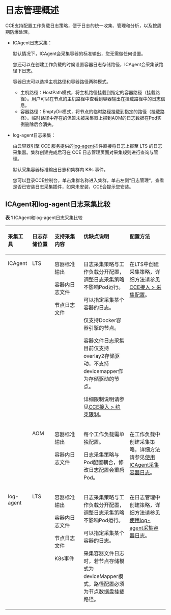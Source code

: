 # 日志管理概述<a name="cce_10_0557"></a>

CCE支持配置工作负载日志策略，便于日志的统一收集、管理和分析，以及按周期防爆处理。

-   ICAgent日志采集：

    默认情况下，ICAgent会采集容器的标准输出，您无需做任何设置。

    您还可以在创建工作负载的时候设置容器日志存储路径，ICAgent会采集该路径下日志。

    容器日志可以选择主机路径和容器路径两种模式。

    -   主机路径：HostPath模式，将主机路径挂载到指定的容器路径（挂载路径）。用户可以在节点的主机路径中查看到容器输出在挂载路径中的日志信息。
    -   容器路径：EmptyDir模式，将节点的临时路径挂载到指定的路径（挂载路径）。临时路径中存在的但暂未被采集器上报到AOM的日志数据在Pod实例删除后会消失。

-   log-agent日志采集：

    由云容器引擎 CCE 服务提供的[log-agent](log-agent.md)插件直接将日志上报至 LTS 的日志采集器。集群创建完成后可在 CCE 日志管理页面对采集规则进行查询与管理。

    默认采集容器标准输出日志和集群内 K8s 事件。

    您可以登录CCE控制台，单击集群名称进入集群，单击左侧“日志管理“，查看是否已安装日志采集插件，如果未安装，CCE会提示您安装。


## ICAgent和log-agent日志采集比较<a name="section013311484295"></a>

**表 1**  ICAgent和log-agent日志采集比较

<a name="table20696768333"></a>
<table><thead align="left"><tr id="row1697162334"><th class="cellrowborder" valign="top" width="12.09%" id="mcps1.2.6.1.1"><p id="p166974614336"><a name="p166974614336"></a><a name="p166974614336"></a>采集工具</p>
</th>
<th class="cellrowborder" valign="top" width="14.34%" id="mcps1.2.6.1.2"><p id="p76981666332"><a name="p76981666332"></a><a name="p76981666332"></a>日志存储位置</p>
</th>
<th class="cellrowborder" valign="top" width="19.189999999999998%" id="mcps1.2.6.1.3"><p id="p1672081511395"><a name="p1672081511395"></a><a name="p1672081511395"></a>支持采集内容</p>
</th>
<th class="cellrowborder" valign="top" width="29.189999999999998%" id="mcps1.2.6.1.4"><p id="p12750184593515"><a name="p12750184593515"></a><a name="p12750184593515"></a>优缺点说明</p>
</th>
<th class="cellrowborder" valign="top" width="25.19%" id="mcps1.2.6.1.5"><p id="p692410143331"><a name="p692410143331"></a><a name="p692410143331"></a>配置方法</p>
</th>
</tr>
</thead>
<tbody><tr id="row1869814673314"><td class="cellrowborder" rowspan="2" valign="top" width="12.09%" headers="mcps1.2.6.1.1 "><p id="p126982618330"><a name="p126982618330"></a><a name="p126982618330"></a>ICAgent</p>
</td>
<td class="cellrowborder" valign="top" width="14.34%" headers="mcps1.2.6.1.2 "><p id="p069813623314"><a name="p069813623314"></a><a name="p069813623314"></a>LTS</p>
</td>
<td class="cellrowborder" valign="top" width="19.189999999999998%" headers="mcps1.2.6.1.3 "><p id="p18720191573914"><a name="p18720191573914"></a><a name="p18720191573914"></a>容器标准输出</p>
<p id="p12829653426"><a name="p12829653426"></a><a name="p12829653426"></a>容器内日志文件</p>
<p id="p851151911420"><a name="p851151911420"></a><a name="p851151911420"></a>节点日志文件</p>
</td>
<td class="cellrowborder" valign="top" width="29.189999999999998%" headers="mcps1.2.6.1.4 "><p id="p1344107172818"><a name="p1344107172818"></a><a name="p1344107172818"></a>日志采集策略与工作负载分开配置，调整日志采集策略不影响Pod运行。</p>
<p id="p24521956123"><a name="p24521956123"></a><a name="p24521956123"></a>可以指定采集某个容器的日志。</p>
<p id="p426795019177"><a name="p426795019177"></a><a name="p426795019177"></a>仅支持Docker容器引擎的节点。</p>
<p id="p16396121051019"><a name="p16396121051019"></a><a name="p16396121051019"></a>容器文件日志采集目前仅支持overlay2存储驱动，不支持devicemapper作为存储驱动的节点。</p>
<p id="p16111858125512"><a name="p16111858125512"></a><a name="p16111858125512"></a>详细限制说明请参见<a href="https://support.huaweicloud.com/usermanual-lts/lts_04_0511.html" target="_blank" rel="noopener noreferrer">CCE接入 &gt;  约束限制</a>。</p>
</td>
<td class="cellrowborder" valign="top" width="25.19%" headers="mcps1.2.6.1.5 "><p id="p1292431443316"><a name="p1292431443316"></a><a name="p1292431443316"></a>在LTS中创建采集策略，详细方法请参见<a href="https://support.huaweicloud.com/usermanual-lts/lts_04_0511.html" target="_blank" rel="noopener noreferrer">CCE接入 &gt;  采集配置</a>。</p>
</td>
</tr>
<tr id="row94701252193416"><td class="cellrowborder" valign="top" headers="mcps1.2.6.1.1 "><p id="p24711052103411"><a name="p24711052103411"></a><a name="p24711052103411"></a>AOM</p>
</td>
<td class="cellrowborder" valign="top" headers="mcps1.2.6.1.2 "><p id="p62741261433"><a name="p62741261433"></a><a name="p62741261433"></a>容器标准输出</p>
<p id="p7274726124319"><a name="p7274726124319"></a><a name="p7274726124319"></a>容器内日志文件</p>
</td>
<td class="cellrowborder" valign="top" headers="mcps1.2.6.1.3 "><p id="p91661421382"><a name="p91661421382"></a><a name="p91661421382"></a>每个工作负载需单独配置。</p>
<p id="p154419782812"><a name="p154419782812"></a><a name="p154419782812"></a>日志采集策略与Pod配置耦合，修改日志配置会重启Pod。</p>
</td>
<td class="cellrowborder" valign="top" headers="mcps1.2.6.1.4 "><p id="p9925181411337"><a name="p9925181411337"></a><a name="p9925181411337"></a>在工作负载中创建采集策略，详细方法请参见<a href="使用ICAgent采集容器日志.md">使用ICAgent采集容器日志</a>。</p>
</td>
</tr>
<tr id="row26987611335"><td class="cellrowborder" valign="top" width="12.09%" headers="mcps1.2.6.1.1 "><p id="p136981160338"><a name="p136981160338"></a><a name="p136981160338"></a>log-agent</p>
</td>
<td class="cellrowborder" valign="top" width="14.34%" headers="mcps1.2.6.1.2 "><p id="p46988613311"><a name="p46988613311"></a><a name="p46988613311"></a>LTS</p>
</td>
<td class="cellrowborder" valign="top" width="19.189999999999998%" headers="mcps1.2.6.1.3 "><p id="p1310752910433"><a name="p1310752910433"></a><a name="p1310752910433"></a>容器标准输出</p>
<p id="p810772920431"><a name="p810772920431"></a><a name="p810772920431"></a>容器内日志文件</p>
<p id="p810702994310"><a name="p810702994310"></a><a name="p810702994310"></a>节点日志文件</p>
<p id="p364532924318"><a name="p364532924318"></a><a name="p364532924318"></a>K8s事件</p>
</td>
<td class="cellrowborder" valign="top" width="29.189999999999998%" headers="mcps1.2.6.1.4 "><p id="p2430543476"><a name="p2430543476"></a><a name="p2430543476"></a>日志采集策略与工作负载分开配置，调整日志采集策略不影响Pod运行。</p>
<p id="p1383010191376"><a name="p1383010191376"></a><a name="p1383010191376"></a>可以指定采集某个容器的日志。</p>
<p id="p26461648203110"><a name="p26461648203110"></a><a name="p26461648203110"></a>采集容器文件日志时，若节点存储模式为deviceMapper模式，路径配置必须为节点数据盘挂载路径。</p>
</td>
<td class="cellrowborder" valign="top" width="25.19%" headers="mcps1.2.6.1.5 "><p id="p129251614183315"><a name="p129251614183315"></a><a name="p129251614183315"></a>在日志管理中创建策略，详细方法请参见<a href="使用log-agent采集容器日志.md">使用log-agent采集容器日志</a>。</p>
</td>
</tr>
</tbody>
</table>

